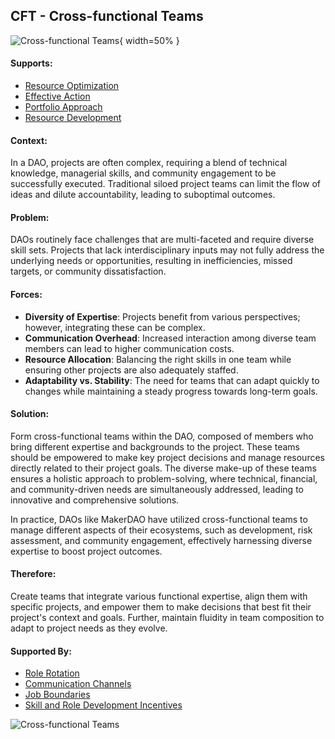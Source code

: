 ## CFT - Cross-functional Teams

![Cross-functional Teams](output/illustrations/cross_functional_teams.png){ width=50% }

#### Supports:

* [Resource Optimization](/patterns/resource_optimization.html)
* [Effective Action](/patterns/effective_action.html)
* [Portfolio Approach](/patterns/portfolio_approach.html)
* [Resource Development](/patterns/resource_development.html)

#### Context:

In a DAO, projects are often complex, requiring a blend of technical knowledge, managerial skills, and community engagement to be successfully executed. Traditional siloed project teams can limit the flow of ideas and dilute accountability, leading to suboptimal outcomes.

#### Problem:

DAOs routinely face challenges that are multi-faceted and require diverse skill sets. Projects that lack interdisciplinary inputs may not fully address the underlying needs or opportunities, resulting in inefficiencies, missed targets, or community dissatisfaction.

#### Forces:

- **Diversity of Expertise**: Projects benefit from various perspectives; however, integrating these can be complex.
- **Communication Overhead**: Increased interaction among diverse team members can lead to higher communication costs.
- **Resource Allocation**: Balancing the right skills in one team while ensuring other projects are also adequately staffed.
- **Adaptability vs. Stability**: The need for teams that can adapt quickly to changes while maintaining a steady progress towards long-term goals.

#### Solution:

Form cross-functional teams within the DAO, composed of members who bring different expertise and backgrounds to the project. These teams should be empowered to make key project decisions and manage resources directly related to their project goals. The diverse make-up of these teams ensures a holistic approach to problem-solving, where technical, financial, and community-driven needs are simultaneously addressed, leading to innovative and comprehensive solutions.

In practice, DAOs like MakerDAO have utilized cross-functional teams to manage different aspects of their ecosystems, such as development, risk assessment, and community engagement, effectively harnessing diverse expertise to boost project outcomes.

#### Therefore:

Create teams that integrate various functional expertise, align them with specific projects, and empower them to make decisions that best fit their project's context and goals. Further, maintain fluidity in team composition to adapt to project needs as they evolve.

#### Supported By:

* [Role Rotation](/patterns/role_rotation.html)
* [Communication Channels](/patterns/communication_channels.html)
* [Job Boundaries](/patterns/job_boundaries.html)
* [Skill and Role Development Incentives](/patterns/skill_and_role_development_incentives.html)

![Cross-functional Teams](output/cross_functional_teams_specific_graph.png)